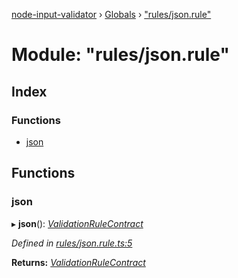[node-input-validator](../README.md) › [Globals](../globals.md) › ["rules/json.rule"](_rules_json_rule_.md)

# Module: "rules/json.rule"

## Index

### Functions

* [json](_rules_json_rule_.md#json)

## Functions

###  json

▸ **json**(): *[ValidationRuleContract](../interfaces/_contracts_.validationrulecontract.md)*

*Defined in [rules/json.rule.ts:5](https://github.com/bitnbytesio/node-input-validator/blob/952f4ba/src/rules/json.rule.ts#L5)*

**Returns:** *[ValidationRuleContract](../interfaces/_contracts_.validationrulecontract.md)*
